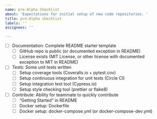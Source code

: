```yaml
---
name: pre-Alpha Checklist
about: 'Expectations for initial setup of new code repositories. '
title: pre-Alpha checklist
labels: ''
assignees: ''

---
```


- [ ] Documentation: Complete README starter template
  - [ ] GitHub repo is public (or documented exception in README)
  - [ ] License exists (MIT License, or other license with documented exception to MIT in README)
- [ ] Tests: Some unit tests written
  - [ ] Setup coverage tools (Coveralls.io + pytest.cov)
  - [ ] Setup continuous integration for unit tests (Circle CI)
  - [ ] Setup integration test tool (Cypress.io)
  - [ ] Setup style checking tool (prettier or flake8)
- [ ] Contribute: Ability for teammate to quickly contribute 
  - [ ] “Getting Started” in README
  - [ ] Docker setup: Dockerfile
  - [ ] Docker setup: docker-compose.yml (or docker-compose-dev.yml)
